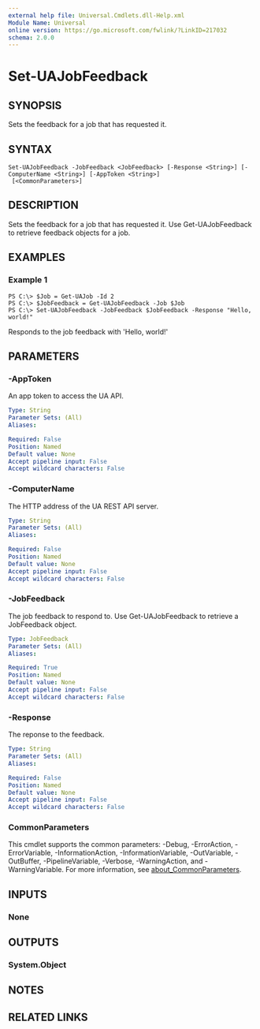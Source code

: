 ```yaml
---
external help file: Universal.Cmdlets.dll-Help.xml
Module Name: Universal
online version: https://go.microsoft.com/fwlink/?LinkID=217032
schema: 2.0.0
---
```


# Set-UAJobFeedback

## SYNOPSIS
Sets the feedback for a job that has requested it.

## SYNTAX

```
Set-UAJobFeedback -JobFeedback <JobFeedback> [-Response <String>] [-ComputerName <String>] [-AppToken <String>]
 [<CommonParameters>]
```

## DESCRIPTION
Sets the feedback for a job that has requested it.
Use Get-UAJobFeedback to retrieve feedback objects for a job.

## EXAMPLES

### Example 1
```
PS C:\> $Job = Get-UAJob -Id 2
PS C:\> $JobFeedback = Get-UAJobFeedback -Job $Job
PS C:\> Set-UAJobFeedback -JobFeedback $JobFeedback -Response "Hello, world!"
```

Responds to the job feedback with 'Hello, world!'

## PARAMETERS

### -AppToken
An app token to access the UA API.

```yaml
Type: String
Parameter Sets: (All)
Aliases:

Required: False
Position: Named
Default value: None
Accept pipeline input: False
Accept wildcard characters: False
```

### -ComputerName
The HTTP address of the UA REST API server.

```yaml
Type: String
Parameter Sets: (All)
Aliases:

Required: False
Position: Named
Default value: None
Accept pipeline input: False
Accept wildcard characters: False
```

### -JobFeedback
The job feedback to respond to.
Use Get-UAJobFeedback to retrieve a JobFeedback object.

```yaml
Type: JobFeedback
Parameter Sets: (All)
Aliases:

Required: True
Position: Named
Default value: None
Accept pipeline input: False
Accept wildcard characters: False
```

### -Response
The reponse to the feedback.

```yaml
Type: String
Parameter Sets: (All)
Aliases:

Required: False
Position: Named
Default value: None
Accept pipeline input: False
Accept wildcard characters: False
```

### CommonParameters
This cmdlet supports the common parameters: -Debug, -ErrorAction, -ErrorVariable, -InformationAction, -InformationVariable, -OutVariable, -OutBuffer, -PipelineVariable, -Verbose, -WarningAction, and -WarningVariable. For more information, see [about_CommonParameters](http://go.microsoft.com/fwlink/?LinkID=113216).

## INPUTS

### None
## OUTPUTS

### System.Object
## NOTES

## RELATED LINKS

